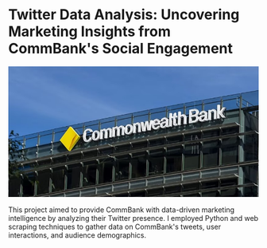 # Twitter Data Analysis: Uncovering Marketing Insights from CommBank's Social Engagement

![Image Alt](https://github.com/eziukwuinnocent/Twitter-Data-Analysis-Uncovering-Marketing-Insights-from-CommBank-s-Social-Engagement/blob/9104d9472c2aa34d9280b83e987b219b24d1440b/CommBank.jpg)

This project aimed to provide CommBank with data-driven marketing intelligence by analyzing their Twitter presence. I employed Python and web scraping techniques to gather data on CommBank's tweets, user interactions, and audience demographics. 
